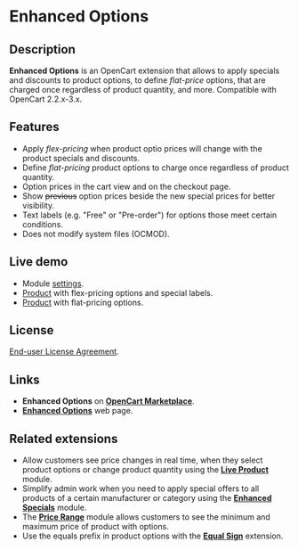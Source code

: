 # Enhanced Options

## Description
**Enhanced Options** is an OpenCart extension that allows to apply specials and discounts to product options, to define *flat-price* options, that are charged once regardless of product quantity, and more.
Compatible with OpenCart 2.2.x-3.x.

## Features
* Apply *flex-pricing* when product optio prices will change with the product specials and discounts.
* Define *flat-pricing* product options to charge once regardless of product quantity.
* Option prices in the cart view and on the checkout page.
* Show ~~previous~~ option prices beside the new special prices for better visibility.
* Text labels (e.g. "Free" or "Pre-order") for options those meet certain conditions.
* Does not modify system files (OCMOD).

## Live demo
* Module [settings](https://demo.ocmod.space/a/admin/index.php?route=extension/module/enhanced_options).
* [Product](https://demo.ocmod.space/a/apple-cinema) with flex-pricing options and special labels.
* [Product](https://demo.ocmod.space/a/canon-eos-5d]) with flat-pricing options.

## License
[End-user License Agreement](https://raw.githubusercontent.com/ocmod-space/ocmod-enhanced-options/main/EULA.txt).

## Links
* **Enhanced Options** on [**OpenCart Marketplace**](https://www.opencart.com/index.php?route=marketplace/extension/info&extension_id=40391).
* [**Enhanced Options**](https://www.ocmod.space/enhanced-options) web page.

## Related extensions
* Allow customers see price changes in real time, when they select product options or change product quantity using the [**Live Product**](https://www.opencart.com/index.php?route=marketplace/extension/info&extension_id=36005) module.
* Simplify admin work when you need to apply special offers to all products of a certain manufacturer or category using the [**Enhanced Specials**](https://www.opencart.com/index.php?route=marketplace/extension/info&extension_id=43136) module.
* The [**Price Range**](https://www.opencart.com/index.php?route=marketplace/extension/info&extension_id=38331) module allows customers to see the minimum and maximum price of product with options.
* Use the equals prefix in product options with the [**Equal Sign**](https://www.opencart.com/index.php?route=marketplace/extension/info&extension_id=34383) extension.
